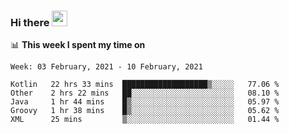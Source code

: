 ### Hi there <a href="https://www.gautamkrishnar.com/"><img src="https://media.giphy.com/media/hvRJCLFzcasrR4ia7z/giphy.gif" width="25px"></a>

📊 **This week I spent my time on**

<!--START_SECTION:waka-->
```text
Week: 03 February, 2021 - 10 February, 2021

Kotlin   22 hrs 33 mins  ███████████████████▒░░░░░   77.06 % 
Other    2 hrs 22 mins   ██░░░░░░░░░░░░░░░░░░░░░░░   08.10 % 
Java     1 hr 44 mins    █▒░░░░░░░░░░░░░░░░░░░░░░░   05.97 % 
Groovy   1 hr 38 mins    █▒░░░░░░░░░░░░░░░░░░░░░░░   05.62 % 
XML      25 mins         ▒░░░░░░░░░░░░░░░░░░░░░░░░   01.44 % 
```
<!--END_SECTION:waka-->
